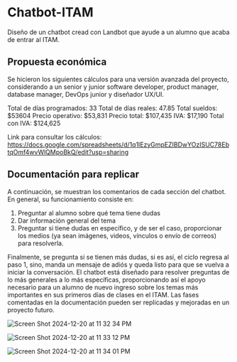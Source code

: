 # Chatbot-ITAM
Diseño de un chatbot cread con Landbot que ayude a un alumno que acaba de entrar al ITAM.

## Propuesta económica
Se hicieron los siguientes cálculos para una versión avanzada del proyecto, considerando a un senior y junior software developer, product manager, database manager, DevOps junior y diseñador UX/UI.

Total de días programados: 33
Total de días reales: 47.85
Total sueldos: $53604
Precio operativo: $53,831 
Precio total: $107,435
IVA: $17,190
Total con IVA: $124,625

Link para consultar los cálculos: https://docs.google.com/spreadsheets/d/1q1lEzyGmpEZIBDwYOzISUC78EbtqOmf4wvWlQMpoBkQ/edit?usp=sharing 

## Documentación para replicar
A continuación, se muestran los comentarios de cada sección del chatbot. En general, su funcionamiento consiste en:

1) Preguntar al alumno sobre qué tema tiene dudas
2) Dar información general del tema
3) Preguntar si tiene dudas en específico, y de ser el caso, proporcionar los medios (ya sean imágenes, videos, vínculos o envío de correos) para resolverla.

Finalmente, se pregunta si se tienen más dudas, si es así, el ciclo regresa al paso 1, sino, manda un mensaje de adiós y queda listo para que se vuelva a iniciar la conversación. El chatbot está diseñado para resolver preguntas de lo más generales a lo más específicas, proporcionando así el apoyo necesario para un alumno de nuevo ingreso sobre los temas más importantes en sus primeros días de clases en el ITAM. Las fases comentadas en la documentación pueden ser replicadas y mejoradas en un proyecto futuro.


![Screen Shot 2024-12-20 at 11 32 34 PM](https://github.com/user-attachments/assets/484fdd30-3a36-4968-bd8b-bbc028b9a453)

![Screen Shot 2024-12-20 at 11 33 12 PM](https://github.com/user-attachments/assets/4e9cac85-dfd4-4d5d-8c66-cd192f1fb801)

![Screen Shot 2024-12-20 at 11 34 01 PM](https://github.com/user-attachments/assets/4d0efb6c-bfe6-4dda-aa43-b2496ccec317)


